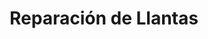 ---
title: "Reparación de Llantas"
url: /desamparados/reparacion-de-llantas/
shop: Autowerkstatt
---